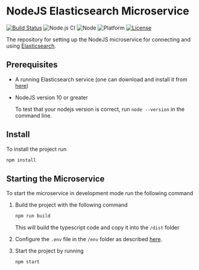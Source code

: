 # NodeJS Elasticsearch Microservice

[![Build Status](https://travis-ci.com/X5GON/search-api.svg?branch=master)](https://travis-ci.com/X5GON/search-api)
![Node.js CI](https://github.com/X5GON/search-api/workflows/Node.js%20CI/badge.svg)
![Node](https://img.shields.io/badge/node-%3E%3D%2010.0.0-green.svg)
![Platform](https://img.shields.io/badge/platform-linux-green.svg)
[![License](https://img.shields.io/badge/License-BSD%202--Clause-green.svg)](https://opensource.org/licenses/BSD-2-Clause)

The repository for setting up the NodeJS microservice for connecting and using [Elasticsearch](https://www.elastic.co/guide/en/elasticsearch/reference/current/index.html).

## Prerequisites
- A running Elasticsearch service (one can download and install it from [here](https://www.elastic.co/downloads/elasticsearch))
- NodeJS version 10 or greater

    To test that your nodejs version is correct, run `node --version` in the command line.

## Install

To install the project run
```bash
npm install
```

## Starting the Microservice
To start the microservice in development mode run the following command

1. Build the project with the following command
    ```bash
    npm run build
    ```
    This will build the typescript code and copy it into the `/dist` folder

2. Configure the `.env` file in the `/env` folder as described [here](./env/README.md).
3. Start the project by running
    ```bash
    npm start
    ```



